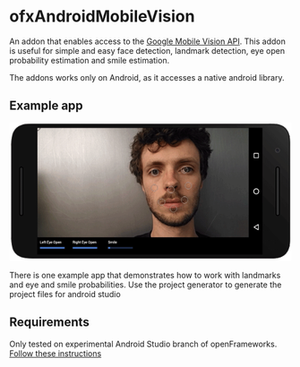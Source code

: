 # ofxAndroidMobileVision
An addon that enables access to the [Google Mobile Vision API](https://developers.google.com/vision/).
This addon is useful for simple and easy face detection, landmark detection, eye open probability estimation and smile estimation.

The addons works only on Android, as it accesses a native android library.

## Example app
![Preview](ofxaddons_thumbnail.png)

There is one example app that demonstrates how to work with landmarks and eye and smile probabilities. Use the project generator to generate the project files for android studio

## Requirements
Only tested on experimental Android Studio branch of openFrameworks. [Follow these instructions](https://github.com/HalfdanJ/openFrameworks/blob/gradle-experimental/docs/android_studio.md)

